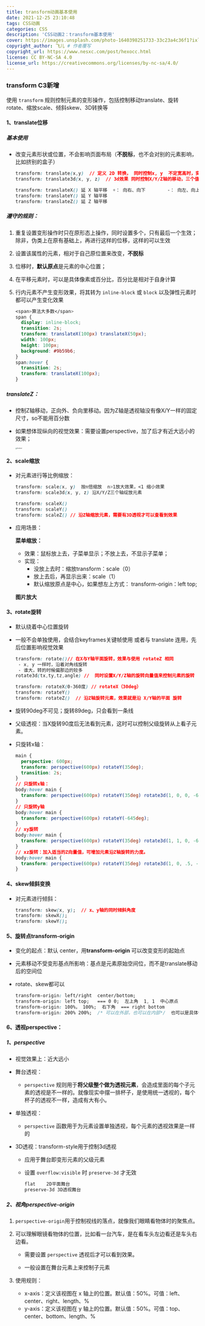 ```yaml
---
title: transform动画基本使用
date: 2021-12-25 23:10:48
tags: CSS动画
categories: CSS
description: 'CSS动画2：transform基本使用'
cover: https://images.unsplash.com/photo-1640398251733-33c23a4c36f1?ixlib=rb-1.2.1&ixid=MnwxMjA3fDB8MHxwaG90by1wYWdlfHx8fGVufDB8fHx8&auto=format&fit=crop&w=388&q=80
copyright_author: 飞儿 # 作者覆写
copyright_url: https://www.nesxc.com/post/hexocc.html 
license: CC BY-NC-SA 4.0
license_url: https://creativecommons.org/licenses/by-nc-sa/4.0/
---
```


### transform  C3新增 ###

使用 `transform` 规则控制元素的变形操作，包括控制移动translate、旋转rotate、缩放scale、倾斜skew、3D转换等

#### 1、translate位移 ####

##### 基本使用 #####

* 改变元素形状或位置，不会影响页面布局（**不脱标**，也不会对别的元素影响，比如挤别的盒子）

  ```css
  transform: translate(x,y)	 // 定义 2D 转换， 同时控制x, y  不定宽高时，实现水平垂直居中
  transform: translate3d(x, y, z)  // 3d效果 同时控制X/Y/Z轴的移动，三个值必须输入如果某个轴不需要移动时设置为零
  
  transform: translateX() 延 X 轴平移  +： 向右、向下        -： 向左、向上
  transform: translateY() 延 Y 轴平移 
  transform: translateZ() 延 Z 轴平移
  ```

##### 遵守的规则： #####

1. 重复设置变形操作时只在原形态上操作，同时设置多个，只有最后一个生效；除非，伪类上在原有基础上，再进行这样的位移，这样的可以生效

2. 设置该属性的元素，相对于自己原位置来改变，**不脱标**

3. 位移时，**默认原点**是元素的中心位置；

4. 在平移元素时，可以是具体像素或百分比，百分比是相对于自身计算

5. 行内元素不产生变形效果，将其转为 `inline-block` 或 `block` 以及弹性元素时都可以产生变化效果

   ```css
   <span>算法大多数</span>
   span {
     display: inline-block;
     transition: 2s;
     transform: translateX(100px) translateX(50px);
     width: 100px;
     height: 100px;
     background: #9b59b6;
   }
   span:hover {
     transition: 2s;
     transform: translateX(100px);
   }
   ```

##### translateZ： #####

* 控制Z轴移动，正向外、负向里移动。因为Z轴是透视轴没有像X/Y一样的固定尺寸，so不能用百分数

* 如果想体现纵向的视觉效果：需要设置perspective，加了后才有近大远小的效果；

  <img src="https://doc.houdunren.com/assets/img/Untitled-7827784.63fc4fc8.gif" alt="Untitled" style="zoom:25%;" />

#### 2、scale缩放 ####

* 对元素进行等比例缩放：

  ```css
  transform: scale(x, y)  按n倍缩放  n>1放大效果，<1 缩小效果
  transform: scale3d(x, y, z) 沿X/Y/Z三个轴绽放元素
  
  transform: scaleX() 
  transform: scaleY()
  transform: scaleZ() // 沿Z轴缩放元素，需要有3D透视才可以查看到效果
  ```

* 应用场景：

  **菜单缩放：**

  * 效果：鼠标放上去，子菜单显示；不放上去，不显示子菜单；
  * 实现：
    * 没放上去时：缩放transform：scale（0）
    * 放上去后，再显示出来：scale（1）
    * 默认缩放原点是中心，如果想左上方式： transform-origin：left top;

  **图片放大**

#### 3、rotate旋转 ####

* 默认绕着中心位置旋转

* 一般不会单独使用，会结合keyframes关键帧使用 或者与 translate 连用，先后位置影响视觉效果

  ```css
  transform: rotate()// 在X与Y轴平面旋转，效果与使用 rotateZ 相同
   - x, y 一样时，沿着对角线旋转
   - 谁大，转的时候偏那边的较多
  rotate3d(tx,ty,tz,angle) //  同时设置X/Y/Z轴的旋转向量值来控制元素的旋转
  
  transform: rotateX(0-360度) // rotateX（30deg）
  transform: rotateY()
  transform: rotateZ()  // 沿Z轴旋转元素，效果就是沿 X/Y轴的平面 旋转
  ```

* 旋转90deg不可见；旋转89deg，只会看到一条线

* 父级透视：当X旋转90度后无法看到元素，这时可以控制父级旋转从上看子元素。

* 只旋转x轴：

  ```css
  main {
    perspective: 600px;
    transform: perspective(600px) rotateY(35deg);
    transition: 2s;
  }
  // 只旋转x轴：
  body:hover main {
  	transform: perspective(600px) rotateY(35deg) rotate3d(1, 0, 0, -645deg);
  }
  // 只旋转y轴
  body:hover main {
  	transform: perspective(600px) rotateY(-645deg);
  }
  // xy旋转
  body:hover main {
  	transform: perspective(600px) rotateY(35deg) rotate3d(1, 1, 0, -645deg);
  }
  // xz旋转：加入适当的Z向量值，可增加元素沿Z轴旋转的力度。
  body:hover main {
  	transform: perspective(600px) rotateY(35deg) rotate3d(1, 0, .5, -245deg);
  }
  ```

#### 4、skew倾斜变换 ####

* 对元素进行倾斜：

  ```css
  transform: skew(x, y);  // x、y轴的同时倾斜角度
  transform: skewX();
  transform: skewY();
  ```

#### 5、旋转点transform-origin ####

* 变化的起点：默认 center，用**transform-origin** 可以改变变形的起始点

* 元素移动不受变形基点所影响：基点是元素原始空间位，而不是translate移动后的空间位

* rotate、skew都可以

  ```css
  transform-origin: left/right  center/bottom;
  transform-origin: left top;   === 0 0;  左上角  1, 1  中心原点  
  transform-origin: 100%， 100%;  右下角  === right bottom
  transform-origin: 200% 200%;  /* 可以在外部，也可以在内部*/  也可以是具体像素位置
  ```

#### 6、透视perspective： ####

##### 1、perspective #####

* 视觉效果上：近大远小

* 舞台透视：

  * `perspective` 规则用于**将父级整个做为透视元素**，会造成里面的每个子元素的透视是不一样的。就像现实中摆一排杯子，是使用统一透视的，每个杯子的透视不一样，造成有大有小。

* 单独透视：

  * `perspective` 函数用于为元素设置单独透视，每个元素的透视效果是一样的

* 3D透视：transform-style用于控制3d透视

  * 应用于舞台即变形元素的父级元素

  * 设置 `overflow:visible` 时 `preserve-3d` 才无效

    ```css
    flat	2D平面舞台
    preserve-3d	3D透视舞台
    ```

##### 2、视角perspective-origin #####

1. `perspective-origin`用于控制视线的落点，就像我们眼睛看物体时的聚焦点。

2. 可以理解眼镜看物体的位置，比如看一台汽车，是在看车头左边看还是车头右边看。

   * 需要设置 `perspective` 透视后才可以看到效果。

   * 一般设置在舞台元素上来控制子元素

3. 使用规则：
   * x-axis：定义该视图在 x 轴上的位置。默认值：50%。可值：left、center、right、length、%
   * y-axis：定义该视图在 y 轴上的位置。默认值：50%。可值：top、center、bottom、length、%